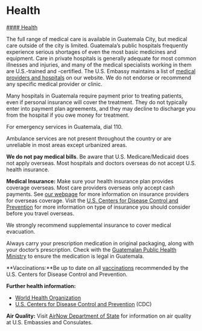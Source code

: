 # Health

[#### Health](javascript:void(0); "Health")

The full range of medical care is available in Guatemala City, but medical care outside of the city is limited. Guatemala’s public hospitals frequently experience serious shortages of even the most basic medicines and equipment. Care in private hospitals is generally adequate for most common illnesses and injuries, and many of the medical specialists working in them are U.S.-trained and -certified. The U.S. Embassy maintains a list of [medical providers and hospitals](https://mcas-proxyweb.mcas.ms/certificate-checker?login=false&originalUrl=https%3A%2F%2Fgcc02.safelinks.protection.outlook.com.mcas.ms%2F%3Furl%3Dhttps%253A%252F%252Fgt.usembassy.gov%252Fmedical%252F%26data%3D05%257C01%257CSimmonsSL%2540state.gov%257Cc1f4c2feae124b182b9708dbc67a12ff%257C66cf50745afe48d1a691a12b2121f44b%257C0%257C0%257C638321999823527559%257CUnknown%257CTWFpbGZsb3d8eyJWIjoiMC4wLjAwMDAiLCJQIjoiV2luMzIiLCJBTiI6Ik1haWwiLCJXVCI6Mn0%253D%257C3000%257C%257C%257C%26sdata%3DRKatPwqvGAXkMHQjVGK%252BrLRxGkSf4%252FLdZRktWH2BDRQ%253D%26reserved%3D0%26McasTsid%3D20893&McasCSRF=2053b7c40a7f4bc1de1908cc50a74a6f7a048c537a2a6c8db8270c09db099235) on our website. We do not endorse or recommend any specific medical provider or clinic.

Many hospitals in Guatemala require payment prior to treating patients, even if personal insurance will cover the treatment. They do not typically enter into payment plan agreements, and they may decline to discharge you from the hospital if you owe money for treatment.

For emergency services in Guatemala, dial 110.

Ambulance services are not present throughout the country or are unreliable in most areas except urbanized areas.

**We do not pay medical bills**. Be aware that U.S. Medicare/Medicaid does not apply overseas. Most hospitals and doctors overseas do not accept U.S. health insurance.

**Medical Insurance:** Make sure your health insurance plan provides coverage overseas. Most care providers overseas only accept cash payments. See [our webpage](https://mcas-proxyweb.mcas.ms/certificate-checker?login=false&originalUrl=https%3A%2F%2Ftravel.state.gov.mcas.ms%2Fcontent%2Ftravel%2Fen%2Finternational-travel%2Fbefore-you-go%2Fyour-health-abroad%2Finsurance-providers-overseas.html%3FMcasTsid%3D20893&McasCSRF=2053b7c40a7f4bc1de1908cc50a74a6f7a048c537a2a6c8db8270c09db099235) for more information on insurance providers for overseas coverage. Visit the [U.S. Centers for Disease Control and Prevention](https://mcas-proxyweb.mcas.ms/certificate-checker?login=false&originalUrl=https%3A%2F%2Ftravel.state.gov.mcas.ms%2Fcontent%2Ftravel%2Fen%2Finternational-travel%2FInternational-Travel-Country-Information-Pages%2FGuatemala.html%3FMcasTsid%3D20893%23ExternalPopup&McasCSRF=2053b7c40a7f4bc1de1908cc50a74a6f7a048c537a2a6c8db8270c09db099235) for more information on type of insurance you should consider before you travel overseas.

We strongly recommend supplemental insurance to cover medical evacuation.

Always carry your prescription medication in original packaging, along with your doctor’s prescription. Check with the [Guatemalan Public Health Ministry](https://mcas-proxyweb.mcas.ms/certificate-checker?login=false&originalUrl=https%3A%2F%2Fgcc02.safelinks.protection.outlook.com.mcas.ms%2F%3Furl%3Dhttps%253A%252F%252Fwww.mspas.gob.gt%252F%26data%3D05%257C01%257CSimmonsSL%2540state.gov%257Cc1f4c2feae124b182b9708dbc67a12ff%257C66cf50745afe48d1a691a12b2121f44b%257C0%257C0%257C638321999823527559%257CUnknown%257CTWFpbGZsb3d8eyJWIjoiMC4wLjAwMDAiLCJQIjoiV2luMzIiLCJBTiI6Ik1haWwiLCJXVCI6Mn0%253D%257C3000%257C%257C%257C%26sdata%3DK2QaiwWpm2gSkX0Vy4qz6zrJYxzb1CjHgSe55EH5tPY%253D%26reserved%3D0%26McasTsid%3D20893&McasCSRF=2053b7c40a7f4bc1de1908cc50a74a6f7a048c537a2a6c8db8270c09db099235) to ensure the medication is legal in Guatemala.

**Vaccinations:**Be up to date on all [vaccinations](https://mcas-proxyweb.mcas.ms/certificate-checker?login=false&originalUrl=https%3A%2F%2Fwww.cdc.gov.mcas.ms%2Fvaccines%2Findex.html%3FMcasTsid%3D20893&McasCSRF=2053b7c40a7f4bc1de1908cc50a74a6f7a048c537a2a6c8db8270c09db099235) recommended by the U.S. Centers for Disease Control and Prevention.

**Further health information:**

* [World Health Organization](https://mcas-proxyweb.mcas.ms/certificate-checker?login=false&originalUrl=https%3A%2F%2Fgcc02.safelinks.protection.outlook.com.mcas.ms%2F%3Furl%3Dhttps%253A%252F%252Fwww.who.int%252F%26data%3D05%257C01%257CSimmonsSL%2540state.gov%257Cc1f4c2feae124b182b9708dbc67a12ff%257C66cf50745afe48d1a691a12b2121f44b%257C0%257C0%257C638321999823527559%257CUnknown%257CTWFpbGZsb3d8eyJWIjoiMC4wLjAwMDAiLCJQIjoiV2luMzIiLCJBTiI6Ik1haWwiLCJXVCI6Mn0%253D%257C3000%257C%257C%257C%26sdata%3DisMvBqyqqJtzeJZiG0s6PbBVEcsD7oujV6Aat%252BaxfTE%253D%26reserved%3D0%26McasTsid%3D20893&McasCSRF=2053b7c40a7f4bc1de1908cc50a74a6f7a048c537a2a6c8db8270c09db099235)
* [U.S. Centers for Disease Control and Prevention](https://mcas-proxyweb.mcas.ms/certificate-checker?login=false&originalUrl=https%3A%2F%2Fwww.cdc.gov.mcas.ms%2F%3FMcasTsid%3D20893&McasCSRF=2053b7c40a7f4bc1de1908cc50a74a6f7a048c537a2a6c8db8270c09db099235) (CDC)

**Air Quality:** Visit [AirNow Department of State](https://mcas-proxyweb.mcas.ms/certificate-checker?login=false&originalUrl=https%3A%2F%2Ftravel.state.gov.mcas.ms%2Fcontent%2Ftravel%2Fen%2Finternational-travel%2FInternational-Travel-Country-Information-Pages%2FGuatemala.html%3FMcasTsid%3D20893%23ExternalPopup&McasCSRF=2053b7c40a7f4bc1de1908cc50a74a6f7a048c537a2a6c8db8270c09db099235) for information on air quality at U.S. Embassies and Consulates.